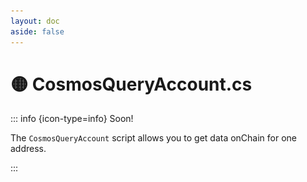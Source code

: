 ```yaml
---
layout: doc
aside: false
--- 
```

<script setup>
  import {DividePage} from 'vitepress-theme-api';
</script>
 
# 🟡 CosmosQueryAccount.cs
 
 

::: info {icon-type=info}
Soon!

The ```CosmosQueryAccount``` script allows you to get data onChain for one address.  
 
:::
 


<DividePage :top="63">
<template #left>

## Chain Configuration <Badge type="tip" text="Object" />

Add the object containing the script [CosmosChainConfig.cs](/scripts/CosmosChainConfig.cs )

## Call On Load <Badge type="tip" text="Bool" />

Runs the query on chain when loading the object

## Button Onclick <Badge type="tip" text="Button" />

Add the button you created to your scene to interact with the signer

## Select Query <Badge type="tip" text="List" />

Select the query to do onchain.  
Currently we support two queries:
1. Amount available
2. Total rewards

## Address <Badge type="tip" text="String" />

This is the address to query.
If the user is already logged in, we use the ```PlayerCosmosAddr``` variable from ```PlayerPrefs``` to retrieve the player's address.

``` C#
PlayerPrefs.GetString("PlayerCosmosAddr");
```
 
</template>
<template #right>

![An image](img/script11.png)

</template>
</DividePage>
 
